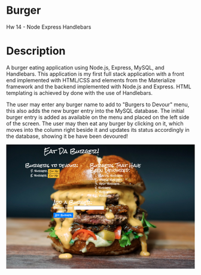 # Burger
Hw 14 - Node Express Handlebars

# Description 
A burger eating application using Node.js, Express, MySQL, and Handlebars. 
This application is my first full stack application with a front end implemented with HTML/CSS and elements from the Materialize framework and the backend implemented with Node.js and Express. HTML templating is achieved by done with the use of Handlebars.

The user may enter any burger name to add to "Burgers to Devour" menu, this also adds the new burger entry into the MySQL database. The initial burger entry is added as available on the menu and placed on the left side of the screen. The user may then eat any burger by clicking on it, which moves into the column right beside it and updates its status accordingly in the database, showing it be have been devoured! 

![screenshot](burgerhome.png)



